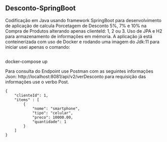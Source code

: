 ## Desconto-SpringBoot

Codificação em Java usando framework SpringBoot para desenvolvimento de aplicação de calcula Porcetagem de Desconto 5%, 7% e 10% na Compra de Produtos alterando apenas
clienteId: 1, 2 ou 3. Uso de JPA e H2 para armazenamento
de informações em mémoria. A aplicação já está conteinerizada com uso de Docker e rodando uma imagem do Jdk:11 para iniciar usei apenas o comando:

##
docker-compose up

Para consulta do Endpoint use Postman com as seguintes informações Json:
http://localhost:8081/api/v2/verDesconto para requisição das informações use o verbo Post.

	{
	    "clienteId": 1,
	    "items" : [
	        {
	            "nome": "smartphone",
	            "tipo": "celular",
	            "preco": 10000.00,
	            "quantidade": 1
	        }
	    ]
	}


